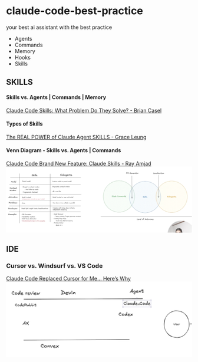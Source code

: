 # claude-code-best-practice
your best ai assistant with the best practice

- Agents
- Commands
- Memory
- Hooks
- Skills

## SKILLS
#### Skills vs. Agents | Commands | Memory
[Claude Code Skills: What Problem Do They Solve? - Brian Casel](https://www.youtube.com/watch?v=Z0DB0kCfNOM)

#### Types of Skills
[The REAL POWER of Claude Agent SKILLS - Grace Leung](https://youtu.be/m-5DjcgFmfQ)

#### Venn Diagram - Skills vs. Agents | Commands
[Claude Code Brand New Feature: Claude Skills - Ray Amjad](https://www.youtube.com/watch?v=v1y5EUSQ8WA)
![](!/skill-agent-commands.png)


## IDE

### Cursor vs. Windsurf vs. VS Code
[Claude Code Replaced Cursor for Me… Here’s Why](https://www.youtube.com/watch?v=0iGEpx8IeM0)
![](!/ide.png)
